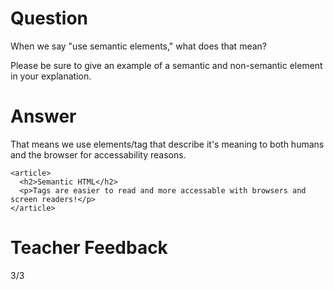 # Question

When we say "use semantic elements," what does that mean?

Please be sure to give an example of a semantic and non-semantic element in your explanation.

# Answer
That means we use elements/tag that describe it's meaning to both humans and the browser for accessability reasons.
```
<article>
  <h2>Semantic HTML</h2>
  <p>Tags are easier to read and more accessable with browsers and screen readers!</p>
</article>
```

# Teacher Feedback
3/3
